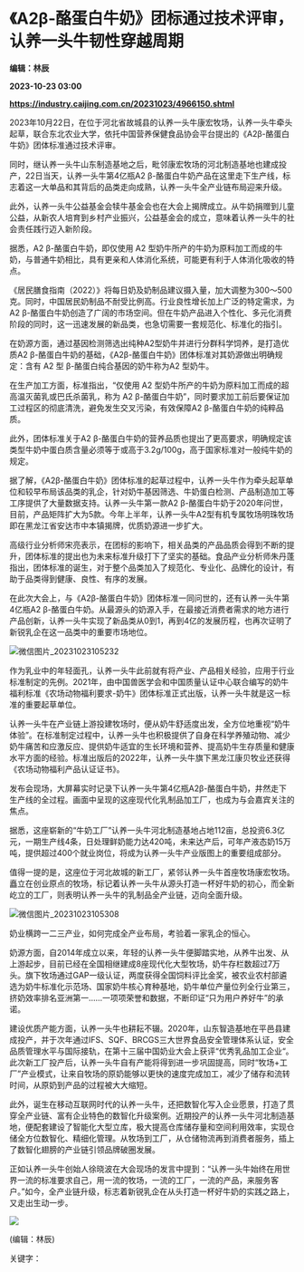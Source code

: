 # 《A2β-酪蛋白牛奶》团标通过技术评审，认养一头牛韧性穿越周期
**编辑：林辰**

**2023-10-23 03:00**

**https://industry.caijing.com.cn/20231023/4966150.shtml**

2023年10月22日，在位于河北省故城县的认养一头牛康宏牧场，认养一头牛牵头起草，联合东北农业大学，依托中国营养保健食品协会平台提出的《A2β-酪蛋白牛奶》团体标准通过技术评审。

同时，继认养一头牛山东制造基地之后，毗邻康宏牧场的河北制造基地也建成投产，22日当天，认养一头牛第4亿瓶A2 β-酪蛋白牛奶产品在这里走下生产线，标志着这一大单品和其背后的品类走向成熟，认养一头牛全产业链布局迎来升级。

此外，认养一头牛公益基金会犊牛基金会也在大会上揭牌成立。从牛奶捐赠到儿童公益，从新农人培育到乡村产业振兴，公益基金会的成立，意味着认养一头牛的社会责任践行迈入新阶段。

据悉，A2 β-酪蛋白牛奶，即仅使用 A2 型奶牛所产的牛奶为原料加工而成的牛奶，与普通牛奶相比，具有更亲和人体消化系统，可能更有利于人体消化吸收的特点。

《居民膳食指南（2022）》将每日奶及奶制品建议摄入量，加大调整为300～500克。同时，中国居民奶制品不耐受比例高。行业良性增长加上广泛的特定需求，为A2 β-酪蛋白牛奶创造了广阔的市场空间。但在牛奶产品进入个性化、多元化消费阶段的同时，这一迅速发展的新品类，也急切需要一套规范化、标准化的指引。

在奶源方面，通过基因检测筛选出纯种A2型奶牛并进行分群科学饲养，是打造优质A2 β-酪蛋白牛奶的基础，《A2β-酪蛋白牛奶》团体标准对其奶源做出明确规定：含有 A2 型 β-酪蛋白纯合基因的奶牛称为A2 型奶牛。

在生产加工方面，标准指出，“仅使用 A2 型奶牛所产的牛奶为原料加工而成的超高温灭菌乳或巴氏杀菌乳，称为 A2 β-酪蛋白牛奶”，同时要求加工前后要保证加工过程区的彻底清洗，避免发生交叉污染，有效保障A2 β-酪蛋白牛奶的纯粹品质。

此外，团体标准关于A2 β-酪蛋白牛奶的营养品质也提出了更高要求，明确规定该类型牛奶中蛋白质含量必须等于或高于3.2g/100g，高于国家标准对一般纯牛奶的规定。

据了解，《A2β-酪蛋白牛奶》团体标准的起草过程中，认养一头牛作为牵头起草单位和较早布局该品类的乳企，针对奶牛基因筛选、牛奶蛋白检测、产品制造加工等工序提供了大量数据支持。认养一头牛第一款A2 β-酪蛋白牛奶于2020年问世，目前，产品矩阵扩大为5款。今年上半年，认养一头牛A2型有机专属牧场明珠牧场即在黑龙江省安达市中本镇揭牌，优质奶源进一步扩大。

高级行业分析师宋亮表示，在团标的影响下，相关品类的产品品质会得到不断的提升，团体标准的提出也为未来标准升级打下了坚实的基础。食品产业分析师朱丹蓬指出，团体标准的诞生，对于整个品类加入了规范化、专业化、品牌化的设计，有助于品类得到健康、良性、有序的发展。

在此次大会上，与《A2β-酪蛋白牛奶》团体标准一同问世的，还有认养一头牛第4亿瓶A2 β-酪蛋白牛奶。从最源头的奶源入手，在最接近消费者需求的地方进行产品创新，认养一头牛实现了新品类从0到1，再到4亿的发展历程，也再次证明了新锐乳企在这一品类中的重要市场地位。

![微信图片_20231023105232](https://img6.caijing.com.cn/2023/1023/1698029560388.png)

作为乳业中的年轻面孔，认养一头牛此前就有将产业、产品相关经验，应用于行业标准制定的先例。2021年，由中国兽医学会和中国质量认证中心联合编写的奶牛福利标准《农场动物福利要求-奶牛》团体标准正式出版，认养一头牛就是这一标准的重要起草单位。

认养一头牛在产业链上游投建牧场时，便从奶牛舒适度出发，全方位地重视“奶牛体验”。在标准制定过程中，认养一头牛也积极提供了自身在科学养殖动物、减少奶牛痛苦和应激反应、提供奶牛适宜的生长环境和营养、提高奶牛生存质量和健康水平方面的经验。标准出版后的2022年，认养一头牛旗下黑龙江康贝牧业还获得《农场动物福利产品认证证书》。

发布会现场，大屏幕实时记录下认养一头牛第4亿瓶A2β-酪蛋白牛奶，井然走下生产线的全过程。画面中呈现的这座现代化乳制品加工厂，也成为与会嘉宾关注的焦点。

据悉，这座崭新的“牛奶工厂”认养一头牛河北制造基地占地112亩，总投资6.3亿元，一期生产线4条，日处理鲜奶能力达420吨，未来达产后，可年产液态奶15万吨，提供超过400个就业岗位，将成为认养一头牛产业版图上的重要组成部分。

值得一提的是，这座位于河北故城的新工厂，紧邻认养一头牛首座牧场康宏牧场。矗立在创业原点的牧场，标记着认养一头牛从源头打造一杯好牛奶的初心，而全新屹立的工厂，则表明认养一头牛的乳制品全产业链，迈向全面升级。

![微信图片_20231023105308](https://tx3.cdn.caijing.com.cn/2023/1023/1698029596923.png)

奶业横跨一二三产业，如何完成全产业布局，考验着一家乳企的恒心。

奶源方面，自2014年成立以来，年轻的认养一头牛便脚踏实地，从养牛出发、从上游起步，目前已经在全国相继建成8座现代化大型牧场，奶牛存栏数超过7万头。旗下牧场通过GAP一级认证，两度获得全国饲料评比金奖，被农业农村部遴选为奶牛标准化示范场、国家奶牛核心育种基地，奶牛单位产量位列全行业第三，挤奶效率排名亚洲第一……一项项荣誉和数据，不断印证“只为用户养好牛”的承诺。

建设优质产能方面，认养一头牛也耕耘不辍。2020年，山东智造基地在平邑县建成投产，并于次年通过IFS、SQF、BRCGS三大世界食品安全管理体系认证，安全品质管理水平与国际接轨，在第十三届中国奶业大会上获评“优秀乳品加工企业“。此次新工厂投产后，认养一头牛自有产能将得到进一步巩固提高，同时“牧场+工厂”产业模式，让来自牧场的原奶能够以更快的速度完成加工，减少了储存和流转时间，从原奶到产品的过程被大大缩短。

此外，诞生在移动互联网时代的认养一头牛，还把数智化写入企业愿景，打造了贯穿全产业链、富有企业特色的数智化升级案例。近期投产的认养一头牛河北制造基地，便配套建设了智能化大型立库，极大提高仓库储存量和空间利用效率，实现仓储全方位数智化、精细化管理。从牧场到工厂，从仓储物流再到消费者服务，插上了数智化翅膀的产业链引领品牌破圈发展。

正如认养一头牛创始人徐晓波在大会现场的发言中提到：“认养一头牛始终在用世界一流的标准要求自己，用一流的牧场，一流的工厂，一流的产品，来服务客户。”如今，全产业链升级，标志着新锐乳企在从头打造一杯好牛奶的实践之路上，又走出生动一步。

![](https://tx1.cdn.caijing.com.cn/2014-03-27/114048455.jpg)

(编辑：林辰)

关键字：